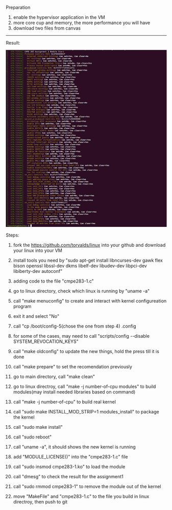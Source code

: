 Preparation
  1. enable the hypervisor application in the VM
  2. more core cup and memory, the more performance you will have
  3. download two files from canvas
----------------------------------------------------------------------------------------------
Result:

![Image of Result](https://github.com/Handsomenick1/linux/blob/master/cmpe283/Screen%20Shot%202021-11-03%20at%2010.06.20%20AM.png)

Steps:

1. fork the https://github.com/torvalds/linux into your github and download your linux into your VM

2. install tools you need by "sudo apt-get install libncurses-dev gawk flex bison openssl libssl-dev dkms libelf-dev libudev-dev libpci-dev libiberty-dev autoconf"

3. adding code to the file "cmpe283-1.c"

4. go to linux directory, check which linux is running by "uname -a"

5. call "make menuconfig" to create and interact with kernel configureation program

6. exit it and select "No"

7. call "cp /boot/config-5(chose the one from step 4) .config

8. for some of the cases, may need to call "scripts/config --disable SYSTEM_REVOCATION_KEYS"

9. call "make oldconfig" to update the new things, hold the press till it is done

10. call "make prepare" to set the recomendation previously 

11. go to main directory, call "make clean"

14. go to linux directroy, call "make -j number-of-cpu modules" to build modules(may install needed libraries based on command)

15. call "make -j number-of-cpu" to build real kernel 

16. call "sudo make INSTALL_MOD_STRIP=1 modules_install" to package the kernel 

17. call "sudo make install"

18. call "sudo reboot"

19. call "uname -a", it should shows the new kernel is running

20. add "MODULE_LICENSE()" into the "cmpe283-1.c" file

21. call "sudo insmod cmpe283-1.ko" to load the module

22. call "dmesg" to check the result for the assignment1

23. call "sudo rmmod cmpe283-1" to remove the module out of the kernel

24. move "MakeFile" and "cmpe283-1.c" to the file you build in linux directroy, then push to git



